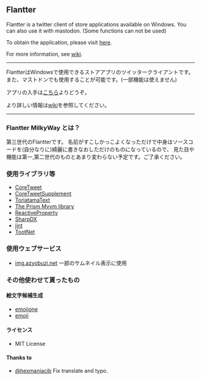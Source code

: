 ﻿Flantter
--

Flantter is a twitter client of store applications available on Windows.
You can also use it with mastodon. (Some functions can not be used)

To obtain the application, please visit [here](http://apps.microsoft.com/windows/en-jp/app/flantter/cedc3eca-9d14-452e-bf40-0e32bd76b5b7).

For more information, see [wiki](https://github.com/cucmberium/Flantter.MilkyWay/wiki/Home_en).

- - -

FlantterはWindowsで使用できるストアアプリのツイッタークライアントです。
また、マストドンでも使用することが可能です。(一部機能は使えません)

アプリの入手は[こちら](http://apps.microsoft.com/windows/ja-jp/app/flantter/cedc3eca-9d14-452e-bf40-0e32bd76b5b7)よりどうぞ。

より詳しい情報は[wiki](https://github.com/cucmberium/Flantter.MilkyWay/wiki)を参照してください。

- - -

### Flantter MilkyWay とは？

第三世代のFlantterです。
名前がすこしかっこよくなっただけで中身はソースコードを(自分なりに)綺麗に書きなおしただけのものになっているので、
見た目や機能は第一,第二世代のものとあまり変わらない予定です。ご了承ください。

### 使用ライブラリ等

* [CoreTweet](https://github.com/CoreTweet/CoreTweet)
* [CoreTweetSupplement](https://github.com/CoreTweet/CoreTweetSupplement)
* [ToriatamaText](https://github.com/azyobuzin/ToriatamaText)
* [The Prism Mvvm library](https://github.com/PrismLibrary/Prism)
* [ReactiveProperty](https://github.com/runceel/ReactiveProperty)
* [SharpDX](https://github.com/sharpdx/SharpDX)
* [jint](https://github.com/sebastienros/jint)
* [TootNet](https://github.com/cucmberium/TootNet)

### 使用ウェブサービス

* [img.azyobuzi.net](http://img.azyobuzi.net/) 一部のサムネイル表示に使用

### その他使わせて貰ったもの

#### 絵文字候補生成

* [emojione](https://github.com/Ranks/emojione)
* [emoji](https://github.com/carpedm20/emoji)

#### ライセンス

* MIT License

#### Thanks to

* [@hexmaniacib](https://twitter.com/hexmaniacib) Fix translate and typo.
